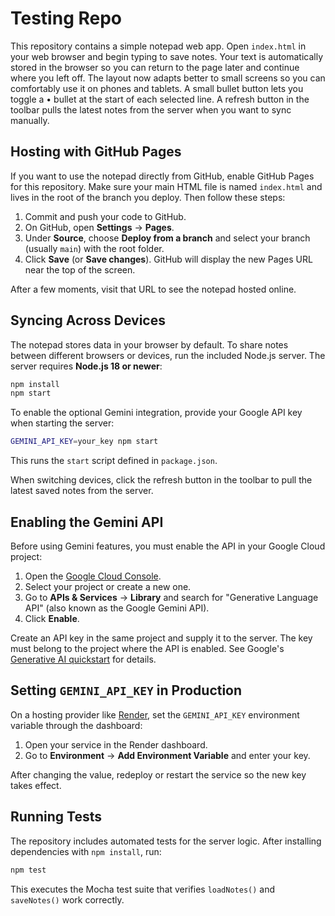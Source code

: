 # Testing Repo

This repository contains a simple notepad web app. Open `index.html` in
your web browser and begin typing to save notes. Your text is automatically
stored in the browser so you can return to the page later and continue where you
left off. The layout now adapts better to small screens so you can comfortably
use it on phones and tablets. A small bullet button lets you toggle a
• bullet at the start of each selected line. A refresh button in the toolbar
pulls the latest notes from the server when you want to sync manually.

## Hosting with GitHub Pages

If you want to use the notepad directly from GitHub, enable GitHub Pages for this
repository. Make sure your main HTML file is named `index.html` and lives in the
root of the branch you deploy. Then follow these steps:

1. Commit and push your code to GitHub.
2. On GitHub, open **Settings** → **Pages**.
3. Under **Source**, choose **Deploy from a branch** and select your branch
   (usually `main`) with the root folder.
4. Click **Save** (or **Save changes**). GitHub will display the new Pages URL
   near the top of the screen.

After a few moments, visit that URL to see the notepad hosted online.

## Syncing Across Devices

The notepad stores data in your browser by default. To share notes between
different browsers or devices, run the included Node.js server. The server
requires **Node.js 18 or newer**:

```bash
npm install
npm start
```

To enable the optional Gemini integration, provide your Google API key when
starting the server:

```bash
GEMINI_API_KEY=your_key npm start
```

This runs the `start` script defined in `package.json`.

When switching devices, click the refresh button in the toolbar to pull the
latest saved notes from the server.

## Enabling the Gemini API

Before using Gemini features, you must enable the API in your Google Cloud project:

1. Open the [Google Cloud Console](https://console.cloud.google.com/).
2. Select your project or create a new one.
3. Go to **APIs & Services** → **Library** and search for "Generative Language API" (also known as the Google Gemini API).
4. Click **Enable**.

Create an API key in the same project and supply it to the server. The key must belong to the project where the API is enabled. See Google's [Generative AI quickstart](https://ai.google.dev/docs/start) for details.

## Setting `GEMINI_API_KEY` in Production

On a hosting provider like [Render](https://render.com/), set the
`GEMINI_API_KEY` environment variable through the dashboard:

1. Open your service in the Render dashboard.
2. Go to **Environment** → **Add Environment Variable** and enter your key.

After changing the value, redeploy or restart the service so the new key takes
effect.

## Running Tests

The repository includes automated tests for the server logic. After installing
dependencies with `npm install`, run:

```bash
npm test
```

This executes the Mocha test suite that verifies `loadNotes()` and
`saveNotes()` work correctly.

